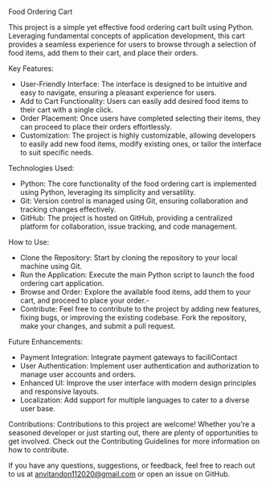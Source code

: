Food Ordering Cart

This project is a simple yet effective food ordering cart built using Python. Leveraging fundamental concepts of application development, this cart provides a seamless experience for users to browse through a selection of food items, add them to their cart, and place their orders.

Key Features:

- User-Friendly Interface: The interface is designed to be intuitive and easy to navigate, ensuring a pleasant experience for users.
- Add to Cart Functionality: Users can easily add desired food items to their cart with a single click.
- Order Placement: Once users have completed selecting their items, they can proceed to place their orders effortlessly.
- Customization: The project is highly customizable, allowing developers to easily add new food items, modify existing ones, or tailor the interface to suit specific needs.

Technologies Used:
- Python: The core functionality of the food ordering cart is implemented using Python, leveraging its simplicity and versatility.
- Git: Version control is managed using Git, ensuring collaboration and tracking changes effectively.
- GitHub: The project is hosted on GitHub, providing a centralized platform for collaboration, issue tracking, and code management.

How to Use:
- Clone the Repository: Start by cloning the repository to your local machine using Git.
- Run the Application: Execute the main Python script to launch the food ordering cart application.
- Browse and Order: Explore the available food items, add them to your cart, and proceed to place your order.- 
- Contribute: Feel free to contribute to the project by adding new features, fixing bugs, or improving the existing codebase. Fork the repository, make your changes, and submit a pull request.

Future Enhancements:
- Payment Integration: Integrate payment gateways to faciliContact
- User Authentication: Implement user authentication and authorization to manage user accounts and orders.
- Enhanced UI: Improve the user interface with modern design principles and responsive layouts.
- Localization: Add support for multiple languages to cater to a diverse user base.

Contributions:
Contributions to this project are welcome! Whether you're a seasoned developer or just starting out, there are plenty of opportunities to get involved. Check out the Contributing Guidelines for more information on how to contribute.

If you have any questions, suggestions, or feedback, feel free to reach out to us at anvitandon112020@gmail.com or open an issue on GitHub.
